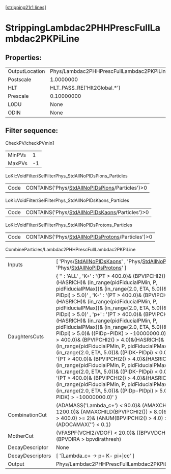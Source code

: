 [[stripping21r1 lines]](./stripping21r1-index)

# StrippingLambdac2PHHPrescFullLambdac2PKPiLine

## Properties:

|                |                                                     |
|----------------|-----------------------------------------------------|
| OutputLocation | Phys/Lambdac2PHHPrescFullLambdac2PKPiLine/Particles |
| Postscale      | 1.0000000                                           |
| HLT            | HLT_PASS_RE('Hlt2Global.\*')                        |
| Prescale       | 0.10000000                                          |
| L0DU           | None                                                |
| ODIN           | None                                                |

## Filter sequence:

CheckPV/checkPVmin1

|        |     |
|--------|-----|
| MinPVs | 1   |
| MaxPVs | -1  |

LoKi::VoidFilter/SelFilterPhys_StdAllNoPIDsPions_Particles

|      |                                                                                                      |
|------|------------------------------------------------------------------------------------------------------|
| Code | CONTAINS('Phys/[StdAllNoPIDsPions](./stripping21r1-commonparticles-stdallnopidspions)/Particles')\>0 |

LoKi::VoidFilter/SelFilterPhys_StdAllNoPIDsKaons_Particles

|      |                                                                                                      |
|------|------------------------------------------------------------------------------------------------------|
| Code | CONTAINS('Phys/[StdAllNoPIDsKaons](./stripping21r1-commonparticles-stdallnopidskaons)/Particles')\>0 |

LoKi::VoidFilter/SelFilterPhys_StdAllNoPIDsProtons_Particles

|      |                                                                                                          |
|------|----------------------------------------------------------------------------------------------------------|
| Code | CONTAINS('Phys/[StdAllNoPIDsProtons](./stripping21r1-commonparticles-stdallnopidsprotons)/Particles')\>0 |

CombineParticles/Lambdac2PHHPrescFullLambdac2PKPiLine

|                  |                                                                                                                                                                                                                                                                                                                                                                                                                                                                                                                                                                                                                                                                                                                                                                                                                                                                                                                                                                                                                                                       |
|------------------|-------------------------------------------------------------------------------------------------------------------------------------------------------------------------------------------------------------------------------------------------------------------------------------------------------------------------------------------------------------------------------------------------------------------------------------------------------------------------------------------------------------------------------------------------------------------------------------------------------------------------------------------------------------------------------------------------------------------------------------------------------------------------------------------------------------------------------------------------------------------------------------------------------------------------------------------------------------------------------------------------------------------------------------------------------|
| Inputs           | [ 'Phys/[StdAllNoPIDsKaons](./stripping21r1-commonparticles-stdallnopidskaons)' , 'Phys/[StdAllNoPIDsPions](./stripping21r1-commonparticles-stdallnopidspions)' , 'Phys/[StdAllNoPIDsProtons](./stripping21r1-commonparticles-stdallnopidsprotons)' ]                                                                                                                                                                                                                                                                                                                                                                                                                                                                                                                                                                                                                                                                                                                                                                                               |
| DaughtersCuts    | { '' : 'ALL' , 'K+' : '(PT \> 400.0)& (BPVIPCHI2() \> 4.0)&(HASRICH)& (in_range(pidFiducialPMin, P, pidFiducialPMax))& (in_range(2.0, ETA, 5.0))& ((PIDK-PIDpi) \> 5.0)' , 'K-' : '(PT \> 400.0)& (BPVIPCHI2() \> 4.0)&(HASRICH)& (in_range(pidFiducialPMin, P, pidFiducialPMax))& (in_range(2.0, ETA, 5.0))& ((PIDK-PIDpi) \> 5.0)' , 'p+' : '(PT \> 400.0)& (BPVIPCHI2() \> 4.0)&(HASRICH)& (in_range(pidFiducialPMin, P, pidFiducialPMax))& (in_range(2.0, ETA, 5.0))& ((PIDp-PIDpi) \> 5.0)& ((PIDp-PIDK) \> -10000000.0)' , 'pi+' : '(PT \> 400.0)& (BPVIPCHI2() \> 4.0)&(HASRICH)& (in_range(pidFiducialPMin, P, pidFiducialPMax))& (in_range(2.0, ETA, 5.0))& ((PIDK-PIDpi) \< 0.0)' , 'pi-' : '(PT \> 400.0)& (BPVIPCHI2() \> 4.0)&(HASRICH)& (in_range(pidFiducialPMin, P, pidFiducialPMax))& (in_range(2.0, ETA, 5.0))& ((PIDK-PIDpi) \< 0.0)' , 'p~-' : '(PT \> 400.0)& (BPVIPCHI2() \> 4.0)&(HASRICH)& (in_range(pidFiducialPMin, P, pidFiducialPMax))& (in_range(2.0, ETA, 5.0))& ((PIDp-PIDpi) \> 5.0)& ((PIDp-PIDK) \> -10000000.0)' } |
| CombinationCut   | (ADAMASS('Lambda_c+') \< 90.0)& (AMAXCHILD(PT) \> 1200.0)& (AMAXCHILD(BPVIPCHI2()) \> 8.0)& (ANUM(PT \> 400.0) \>= 2)& (ANUM(BPVIPCHI2() \> 4.0) \>= 2)& (ADOCAMAX('') \< 0.1)                                                                                                                                                                                                                                                                                                                                                                                                                                                                                                                                                                                                                                                                                                                                                                                                                                                                        |
| MotherCut        | (VFASPF(VCHI2/VDOF) \< 20.0)& ((BPVVDCHI2 \> 16.0))& (BPVDIRA \> bpvdirathresh)                                                                                                                                                                                                                                                                                                                                                                                                                                                                                                                                                                                                                                                                                                                                                                                                                                                                                                                                                                       |
| DecayDescriptor  | None                                                                                                                                                                                                                                                                                                                                                                                                                                                                                                                                                                                                                                                                                                                                                                                                                                                                                                                                                                                                                                                  |
| DecayDescriptors | [ '[Lambda_c+ -\> p+ K- pi+]cc' ]                                                                                                                                                                                                                                                                                                                                                                                                                                                                                                                                                                                                                                                                                                                                                                                                                                                                                                                                                                                                                 |
| Output           | Phys/Lambdac2PHHPrescFullLambdac2PKPiLine/Particles                                                                                                                                                                                                                                                                                                                                                                                                                                                                                                                                                                                                                                                                                                                                                                                                                                                                                                                                                                                                   |
